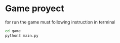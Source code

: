 # Game proyect

for run the game must following instruction in terminal

```sh
cd game 
python3 main.py
```